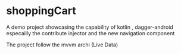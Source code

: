 # shoppingCart
A demo project showcasing the capability of kotlin , dagger-android especailly the contribute injector and the new navigation component 

The project follow the mvvm archi (Live Data)
